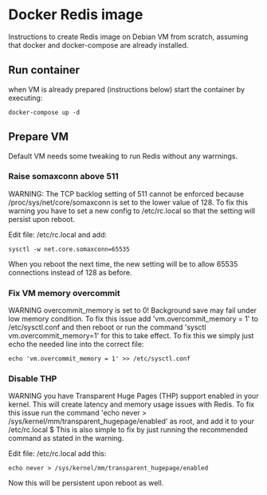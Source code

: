 # Docker Redis image

Instructions to create Redis image on Debian VM from scratch, assuming that docker and docker-compose are already installed.

## Run container

when VM is already prepared (instructions below) start the container by executing:

```
docker-compose up -d
```

## Prepare VM

Default VM needs some tweaking to run Redis without any warrnings.

### Raise somaxconn above 511

WARNING: The TCP backlog setting of 511 cannot be enforced because /proc/sys/net/core/somaxconn is set to the lower value of 128.
To fix this warning you have to set a new config to /etc/rc.local so that the setting will persist upon reboot.

Edit file: /etc/rc.local and add:

```
sysctl -w net.core.somaxconn=65535
```

When you reboot the next time, the new setting will be to allow 65535 connections instead of 128 as before.

### Fix VM memory overcommit

WARNING overcommit_memory is set to 0! Background save may fail under low memory condition. To fix this issue add 'vm.overcommit_memory = 1' to /etc/sysctl.conf and then reboot or run the command 'sysctl vm.overcommit_memory=1' for this to take effect.
To fix this we simply just echo the needed line into the correct file:

```
echo 'vm.overcommit_memory = 1' >> /etc/sysctl.conf
```

### Disable THP

WARNING you have Transparent Huge Pages (THP) support enabled in your kernel. This will create latency and memory usage issues with Redis. To fix this issue run the command 'echo never > /sys/kernel/mm/transparent_hugepage/enabled' as root, and add it to your /etc/rc.local $
This is also simple to fix by just running the recommended command as stated in the warning.

Edit file:  /etc/rc.local add this:

```
echo never > /sys/kernel/mm/transparent_hugepage/enabled
```

Now this will be persistent upon reboot as well.
